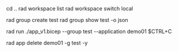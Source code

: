 cd ..
rad workspace list
rad workspace switch local

rad group create test
rad group show test -o json

rad run ./app_v1.bicep --group test --application demo01
$CTRL+C

rad app delete demo01 -g test -y
